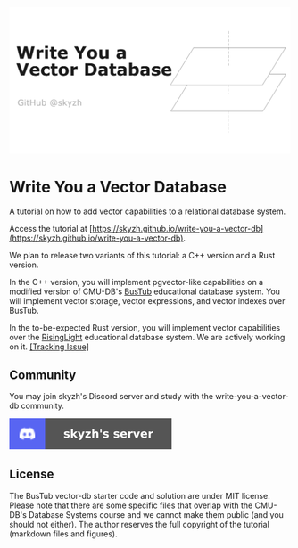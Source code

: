 ![banner](tutorial/src/vectordb-banner-horizontal.png)

# Write You a Vector Database

A tutorial on how to add vector capabilities to a relational database system.

Access the tutorial at [https://skyzh.github.io/write-you-a-vector-db](https://skyzh.github.io/write-you-a-vector-db).

We plan to release two variants of this tutorial: a C++ version and a Rust version.

In the C++ version, you will implement pgvector-like capabilities on a modified version of CMU-DB's [BusTub](https://github.com/cmu-db/bustub) educational database system. You will implement vector storage, vector expressions, and vector indexes over BusTub.

In the to-be-expected Rust version, you will implement vector capabilities over the [RisingLight](https://github.com/risinglightdb/risinglight) educational database system. We are actively working on it. [[Tracking Issue]](https://github.com/risinglightdb/risinglight/issues/864)

## Community

You may join skyzh's Discord server and study with the write-you-a-vector-db community.

[![Join skyzh's Discord Server](tutorial/src/discord-badge.svg)](https://skyzh.dev/join/discord)

## License

The BusTub vector-db starter code and solution are under MIT license. Please note that there are some specific files that overlap with the CMU-DB's Database Systems course and we cannot make them public (and you should not either). The author reserves the full copyright of the tutorial (markdown files and figures).
